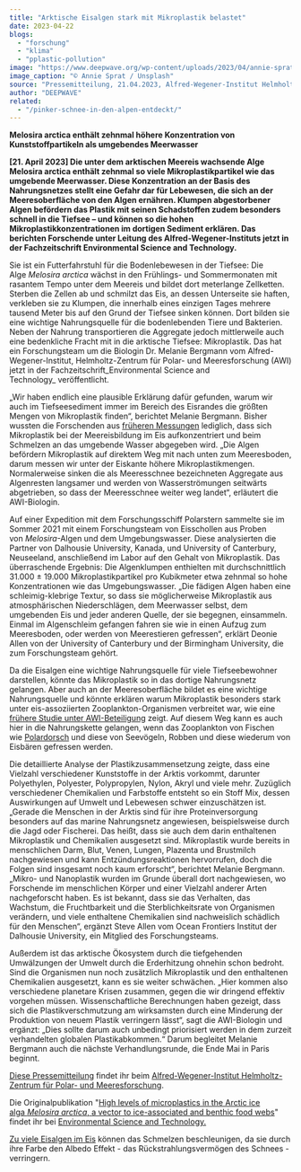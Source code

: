 ```yaml
---
title: "Arktische Eisalgen stark mit Mikroplastik belastet"
date: 2023-04-22
blogs: 
  - "forschung"
  - "klima"
  - "pplastic-pollution"
image: "https://www.deepwave.org/wp-content/uploads/2023/04/annie-spratt-Tno1Zd3T6yY-unsplash-scaled.jpg"
image_caption: "© Annie Sprat / Unsplash"
source: "Pressemitteilung, 21.04.2023, Alfred-Wegener-Institut Helmholtz-Zentrum für Polar- und Meeresforschung"
author: "DEEPWAVE"
related: 
  - "/pinker-schnee-in-den-alpen-entdeckt/"
---
```


**Melosira arctica enthält zehnmal höhere Konzentration von Kunststoffpartikeln als umgebendes Meerwasser**

**\[21. April 2023\] Die unter dem arktischen Meereis wachsende Alge Melosira arctica enthält zehnmal so viele Mikroplastikpartikel wie das umgebende Meerwasser. Diese Konzentration an der Basis des Nahrungsnetzes stellt eine Gefahr dar für Lebewesen, die sich an der Meeresoberfläche von den Algen ernähren. Klumpen abgestorbener Algen befördern das Plastik mit seinen Schadstoffen zudem besonders schnell in die Tiefsee – und können so die hohen Mikroplastikkonzentrationen im dortigen Sediment erklären. Das berichten Forschende unter Leitung des Alfred-Wegener-Instituts jetzt in der Fachzeitschrift Environmental Science and Technology.**

Sie ist ein Futterfahrstuhl für die Bodenlebewesen in der Tiefsee: Die Alge _Melosira arctica_ wächst in den Frühlings- und Sommermonaten mit rasantem Tempo unter dem Meereis und bildet dort meterlange Zellketten. Sterben die Zellen ab und schmilzt das Eis, an dessen Unterseite sie haften, verkleben sie zu Klumpen, die innerhalb eines einzigen Tages mehrere tausend Meter bis auf den Grund der Tiefsee sinken können. Dort bilden sie eine wichtige Nahrungsquelle für die bodenlebenden Tiere und Bakterien. Neben der Nahrung transportieren die Aggregate jedoch mittlerweile auch eine bedenkliche Fracht mit in die arktische Tiefsee: Mikroplastik. Das hat ein Forschungsteam um die Biologin Dr. Melanie Bergmann vom Alfred-Wegener-Institut, Helmholtz-Zentrum für Polar- und Meeresforschung (AWI) jetzt in der Fachzeitschrift_Environmental Science and Technology_ veröffentlicht.

„Wir haben endlich eine plausible Erklärung dafür gefunden, warum wir auch im Tiefseesediment immer im Bereich des Eisrandes die größten Mengen von Mikroplastik finden“, berichtet Melanie Bergmann. Bisher wussten die Forschenden aus [früheren Messungen](https://www.nature.com/articles/s41467-018-03825-5) lediglich, dass sich Mikroplastik bei der Meereisbildung im Eis aufkonzentriert und beim Schmelzen an das umgebende Wasser abgegeben wird. „Die Algen befördern Mikroplastik auf direktem Weg mit nach unten zum Meeresboden, darum messen wir unter der Eiskante höhere Mikroplastikmengen. Normalerweise sinken die als Meeresschnee bezeichneten Aggregate aus Algenresten langsamer und werden von Wasserströmungen seitwärts abgetrieben, so dass der Meeresschnee weiter weg landet“, erläutert die AWI-Biologin.

Auf einer Expedition mit dem Forschungsschiff Polarstern sammelte sie im Sommer 2021 mit einem Forschungsteam von Eisschollen aus Proben von _Melosira_\-Algen und dem Umgebungswasser. Diese analysierten die Partner von Dalhousie University, Kanada, und University of Canterbury, Neuseeland, anschließend im Labor auf den Gehalt von Mikroplastik. Das überraschende Ergebnis: Die Algenklumpen enthielten mit durchschnittlich 31.000 ± 19.000 Mikroplastikpartikel pro Kubikmeter etwa zehnmal so hohe Konzentrationen wie das Umgebungswasser. „Die fädigen Algen haben eine schleimig-klebrige Textur, so dass sie möglicherweise Mikroplastik aus atmosphärischen Niederschlägen, dem Meerwasser selbst, dem umgebenden Eis und jeder anderen Quelle, der sie begegnen, einsammeln. Einmal im Algenschleim gefangen fahren sie wie in einen Aufzug zum Meeresboden, oder werden von Meerestieren gefressen“, erklärt Deonie Allen von der University of Canterbury und der Birmingham University, die zum Forschungsteam gehört.

Da die Eisalgen eine wichtige Nahrungsquelle für viele Tiefseebewohner darstellen, könnte das Mikroplastik so in das dortige Nahrungsnetz gelangen. Aber auch an der Meeresoberfläche bildet es eine wichtige Nahrungsquelle und könnte erklären warum Mikroplastik besonders stark unter eis-assoziierten Zooplankton-Organismen verbreitet war, wie eine [frühere Studie unter AWI-Beteiligung](https://www.sciencedirect.com/science/article/pii/S0048969722019799) zeigt. Auf diesem Weg kann es auch hier in die Nahrungskette gelangen, wenn das Zooplankton von Fischen wie [Polardorsch](https://link.springer.com/article/10.1007/s00300-018-2283-8) und diese von Seevögeln, Robben und diese wiederum von Eisbären gefressen werden.

Die detaillierte Analyse der Plastikzusammensetzung zeigte, dass eine Vielzahl verschiedener Kunststoffe in der Arktis vorkommt, darunter Polyethylen, Polyester, Polypropylen, Nylon, Akryl und viele mehr. Zuzüglich verschiedener Chemikalien und Farbstoffe entsteht so ein Stoff Mix, dessen Auswirkungen auf Umwelt und Lebewesen schwer einzuschätzen ist. „Gerade die Menschen in der Arktis sind für ihre Proteinversorgung besonders auf das marine Nahrungsnetz angewiesen, beispielsweise durch die Jagd oder Fischerei. Das heißt, dass sie auch dem darin enthaltenen Mikroplastik und Chemikalien ausgesetzt sind. Mikroplastik wurde bereits in menschlichen Darm, Blut, Venen, Lungen, Plazenta und Brustmilch nachgewiesen und kann Entzündungsreaktionen hervorrufen, doch die Folgen sind insgesamt noch kaum erforscht“, berichtet Melanie Bergmann. „Mikro- und Nanoplastik wurden im Grunde überall dort nachgewiesen, wo Forschende im menschlichen Körper und einer Vielzahl anderer Arten nachgeforscht haben. Es ist bekannt, dass sie das Verhalten, das Wachstum, die Fruchtbarkeit und die Sterblichkeitsrate von Organismen verändern, und viele enthaltene Chemikalien sind nachweislich schädlich für den Menschen“, ergänzt Steve Allen vom Ocean Frontiers Institut der Dalhousie University, ein Mitglied des Forschungsteams.

Außerdem ist das arktische Ökosystem durch die tiefgehenden Umwälzungen der Umwelt durch die Erderhitzung ohnehin schon bedroht. Sind die Organismen nun noch zusätzlich Mikroplastik und den enthaltenen Chemikalien ausgesetzt, kann es sie weiter schwächen. „Hier kommen also verschiedene planetare Krisen zusammen, gegen die wir dringend effektiv vorgehen müssen. Wissenschaftliche Berechnungen haben gezeigt, dass sich die Plastikverschmutzung am wirksamsten durch eine Minderung der Produktion von neuem Plastik verringern lässt“, sagt die AWI-Biologin und ergänzt: „Dies sollte darum auch unbedingt priorisiert werden in dem zurzeit verhandelten globalen Plastikabkommen.“ Darum begleitet Melanie Bergmann auch die nächste Verhandlungsrunde, die Ende Mai in Paris beginnt.

[Diese Pressemitteilung](https://www.awi.de/ueber-uns/service/presse/presse-detailansicht/arktische-eisalgen-stark-mit-mikroplastik-belastet.html) findet ihr beim [Alfred-Wegener-Institut Helmholtz-Zentrum für Polar- und Meeresforschung](https://www.awi.de/).

Die Originalpublikation "[High levels of microplastics in the Arctic ice alga _Melosira arctica_, a vector to ice-associated and benthic food webs](https://pubs.acs.org/doi/10.1021/acs.est.2c08010)" findet ihr bei [Environmental Science and Technology.](https://pubs.acs.org/)

[Zu viele Eisalgen im Eis](https://www.deepwave.org/pinker-schnee-in-den-alpen-entdeckt/) können das Schmelzen beschleunigen, da sie durch ihre Farbe den Albedo Effekt - das Rückstrahlungsvermögen des Schnees - verringern.

